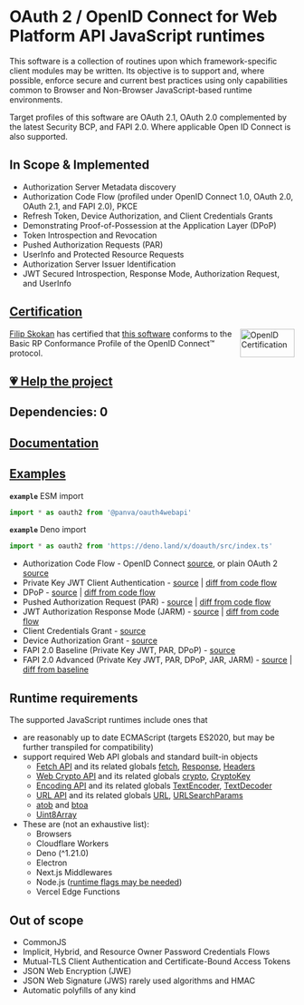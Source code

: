 # OAuth 2 / OpenID Connect for Web Platform API JavaScript runtimes

This software is a collection of routines upon which framework-specific client modules may be written. Its objective is to support and, where possible, enforce secure and current best practices using only capabilities common to Browser and Non-Browser JavaScript-based runtime environments.

Target profiles of this software are OAuth 2.1, OAuth 2.0 complemented by the latest Security BCP, and FAPI 2.0. Where applicable Open ID Connect is also supported.

## In Scope & Implemented

- Authorization Server Metadata discovery
- Authorization Code Flow (profiled under OpenID Connect 1.0, OAuth 2.0, OAuth 2.1, and FAPI 2.0), PKCE
- Refresh Token, Device Authorization, and Client Credentials Grants
- Demonstrating Proof-of-Possession at the Application Layer (DPoP)
- Token Introspection and Revocation
- Pushed Authorization Requests (PAR)
- UserInfo and Protected Resource Requests
- Authorization Server Issuer Identification
- JWT Secured Introspection, Response Mode, Authorization Request, and UserInfo

## [Certification](https://openid.net/certification/faq/)

[<img width="96" height="50" align="right" src="https://user-images.githubusercontent.com/241506/166977513-7cd710a9-7f60-4944-aebe-a658e9f36375.png" alt="OpenID Certification">](#certification)

[Filip Skokan](https://github.com/panva) has certified that [this software](https://github.com/panva/oauth4webapi) conforms to the Basic RP Conformance Profile of the OpenID Connect™ protocol.

## [💗 Help the project](https://github.com/sponsors/panva)

## Dependencies: 0

## [Documentation](docs/README.md)

## [Examples](examples/README.md)

**`example`** ESM import

```js
import * as oauth2 from '@panva/oauth4webapi'
```

**`example`** Deno import

```js
import * as oauth2 from 'https://deno.land/x/doauth/src/index.ts'
```

- Authorization Code Flow - OpenID Connect [source](examples/code.ts), or plain OAuth 2 [source](examples/oauth.ts)
- Private Key JWT Client Authentication - [source](examples/private_key_jwt.ts) | [diff from code flow](examples/private_key_jwt.diff)
- DPoP - [source](examples/dpop.ts) | [diff from code flow](examples/dpop.diff)
- Pushed Authorization Request (PAR) - [source](examples/par.ts) | [diff from code flow](examples/par.diff)
- JWT Authorization Response Mode (JARM) - [source](examples/jarm.ts) | [diff from code flow](examples/jarm.diff)
- Client Credentials Grant - [source](examples/client_credentials.ts)
- Device Authorization Grant - [source](examples/device_authorization_grant.ts)
- FAPI 2.0 Baseline (Private Key JWT, PAR, DPoP) - [source](examples/fapi2-baseline.ts)
- FAPI 2.0 Advanced (Private Key JWT, PAR, DPoP, JAR, JARM) - [source](examples/fapi2-advanced.ts) | [diff from baseline](examples/fapi2-advanced.diff)

## Runtime requirements

The supported JavaScript runtimes include ones that

- are reasonably up to date ECMAScript (targets ES2020, but may be further transpiled for compatibility)
- support required Web API globals and standard built-in objects
  - [Fetch API][] and its related globals [fetch][], [Response][], [Headers][]
  - [Web Crypto API][] and its related globals [crypto][], [CryptoKey][]
  - [Encoding API][] and its related globals [TextEncoder][], [TextDecoder][]
  - [URL API][] and its related globals [URL][], [URLSearchParams][]
  - [atob][] and [btoa][]
  - [Uint8Array][]
- These are (not an exhaustive list):
  - Browsers
  - Cloudflare Workers
  - Deno (^1.21.0)
  - Electron
  - Next.js Middlewares
  - Node.js ([runtime flags may be needed](https://github.com/panva/oauth4webapi/issues/8))
  - Vercel Edge Functions

## Out of scope

- CommonJS
- Implicit, Hybrid, and Resource Owner Password Credentials Flows
- Mutual-TLS Client Authentication and Certificate-Bound Access Tokens
- JSON Web Encryption (JWE)
- JSON Web Signature (JWS) rarely used algorithms and HMAC
- Automatic polyfills of any kind

[web crypto api]: https://developer.mozilla.org/en-US/docs/Web/API/Web_Crypto_API
[fetch api]: https://developer.mozilla.org/en-US/docs/Web/API/Fetch_API
[fetch]: https://developer.mozilla.org/en-US/docs/Web/API/fetch
[textdecoder]: https://developer.mozilla.org/en-US/docs/Web/API/TextDecoder
[textencoder]: https://developer.mozilla.org/en-US/docs/Web/API/TextEncoder
[btoa]: https://developer.mozilla.org/en-US/docs/Web/API/btoa
[atob]: https://developer.mozilla.org/en-US/docs/Web/API/atob
[uint8array]: https://developer.mozilla.org/en-US/docs/Web/API/Uint8Array
[response]: https://developer.mozilla.org/en-US/docs/Web/API/Response
[headers]: https://developer.mozilla.org/en-US/docs/Web/API/Headers
[crypto]: https://developer.mozilla.org/en-US/docs/Web/API/crypto
[cryptokey]: https://developer.mozilla.org/en-US/docs/Web/API/CryptoKey
[urlsearchparams]: https://developer.mozilla.org/en-US/docs/Web/API/URLSearchParams
[encoding api]: https://developer.mozilla.org/en-US/docs/Web/API/Encoding_API
[url api]: https://developer.mozilla.org/en-US/docs/Web/API/URL_API
[url]: https://developer.mozilla.org/en-US/docs/Web/API/URL
